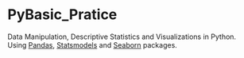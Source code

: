 # PyBasic_Pratice
Data Manipulation, Descriptive Statistics and Visualizations in Python.   
Using [Pandas](https://pandas.pydata.org/pandas-docs/stable/getting_started/intro_tutorials/index.html), [Statsmodels](https://www.statsmodels.org/stable/user-guide.html#statistics-and-tools) and [Seaborn](https://seaborn.pydata.org/) packages.
